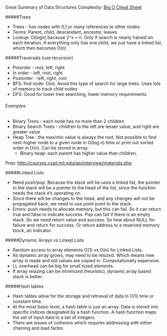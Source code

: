 Great Summary of Data Structures Complexity: [Big O Cheat Sheet](http://bigocheatsheet.com/)

#####Trees

* Trees - has nodes with 0,1,or many references to other nodes.
* Terms: Parent, child, descendant, ancestor, leaves
* Lookup: O(logn) because 2^x = n. Only if search is nearly halved on each iteration. if everything only has one child, we just have a linked list, which then becomes O(n)

#####Traversals  (use recursion)

* Preorder - root, left, right
* In order - left, root, right
* Postorder - left, right, root
* BFS: find node: O(n). Avoid this type of search for large trees. Uses lots of memory to track child nodes
* DFS: Good for lower tree searching, lower memory requirements.

###### Examples:

* Binary Trees - each node has no more than 2 children
* Binary Search Trees - children to the left are lesser value, and right are greater value
* Heap Tree : the max/min value is always the root. Not possible to find next-higher node to a given node in O(log n) time or print out sorted order in O(n). Can be stored in array.
    * Binary heap: each parent has higher value than children.

Prep: http://courses.csail.mit.edu/iap/interview/materials.php

#####Linked Lists
* Need push/pop. Because the stack will be uses a linked list, the pointer to the stack will be a pointer to the head of the list, since the function needs the stack it’s operating on.
* Since there will be changes to the head, and any changes will not be propagated back, we need to use point point to the stack.
* Errors: push needs to allocate memory, but this can fail. So it can return true and false to indicate success. Pop can fail if there is an empty stack. So we need return value and success. So how about NULL for failure and return for success. Or return address to a reserved memory block, an indicator.

#####Dynamic Arrays  vs Linked Lists
* Random access to array elements O(1) vs O(n) for Linked Lists.
* As dynamic array grows, may need to be resized. Which means new array is made and old values are copied in. Computationally expensive.
* LL overhead can be big for small sized elements.
* If array resizing can be minimized (heuristic), dynamic array based stack is better.

#####Hash tables

* Hash tables allow for the storage and retrieval of data in O(1) time or constant time.
* At the most basic level, a hash table is just an array. Data is stored into specific indices designated by a hash function. A hash function maps the set of input data to a set of integers.
* There are issues of collisions which requires addressing with either chaining and load factor.


